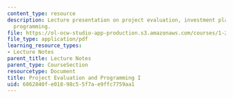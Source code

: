 ```yaml
---
content_type: resource
description: Lecture presentation on project evaluation, investment planning, and
  programming.
file: https://ol-ocw-studio-app-production.s3.amazonaws.com/courses/1-201j-transportation-systems-analysis-demand-and-economics-fall-2008/6062840fe01898c55f7ae9ffc7759aa1_1.201_f08_lecture22.pdf
file_type: application/pdf
learning_resource_types:
- Lecture Notes
parent_title: Lecture Notes
parent_type: CourseSection
resourcetype: Document
title: Project Evaluation and Programming I
uid: 6062840f-e018-98c5-5f7a-e9ffc7759aa1
---
```

